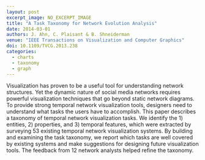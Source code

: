 ```yaml
---
layout: post
excerpt_image: NO_EXCERPT_IMAGE
title: "A Task Taxonomy for Network Evolution Analysis"
date: 2014-03-01
authors: J. Ahn, C. Plaisant & B. Shneiderman
venue: "IEEE Transactions on Visualization and Computer Graphics"
doi: 10.1109/TVCG.2013.238
categories:
  - charts
  - taxonomy
  - graph
---
```

Visualization has proven to be a useful tool for understanding network structures. Yet the dynamic nature of social media networks requires powerful visualization techniques that go beyond static network diagrams. To provide strong temporal network visualization tools, designers need to understand what tasks the users have to accomplish. This paper describes a taxonomy of temporal network visualization tasks. We identify the 1) entities, 2) properties, and 3) temporal features, which were extracted by surveying 53 existing temporal network visualization systems. By building and examining the task taxonomy, we report which tasks are well covered by existing systems and make suggestions for designing future visualization tools. The feedback from 12 network analysts helped refine the taxonomy.
